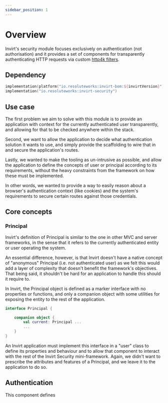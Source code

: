 ```yaml
---
sidebar_position: 1
---
```


# Overview

Invirt's security module focuses exclusively on authentication (not authorisation) and it provides
a set of components for transparently authenticating HTTP requests via custom [http4k filters](https://www.http4k.org/guide/reference/core/#filters).

## Dependency
```kotlin
implementation(platform("io.resoluteworks:invirt-bom:${invirtVersion}"))
implementation("io.resoluteworks:invirt-security")
```

## Use case
The first problem we aim to solve with this module is to provide an application with context for the currently
authenticated user transparently, and allowing for that to be checked anywhere within the stack.

Second, we want to allow the application to decide what authentication solution it wants to use, and simply
provide the scaffolding to wire that in and secure the application's routes.

Lastly, we wanted to make the tooling as un-intrusive as possible, and allow the application to define
the concepts of user or principal according to its requirements, without the heavy constraints from the framework
on how these must be implemented.

In other words, we wanted to provide a way to easily reason about a browser's authentication context (like cookies)
and the system's requirements to secure certain routes against those credentials.

## Core concepts

### Principal
Invirt's definition of Principal is similar to the one in other MVC and server frameworks, in the sense
that it refers to the currently authenticated entity or user operating the system.

An essential difference, however, is that Invirt doesn't have a native concept of "anonymous"
Principal (i.e. not authenticated user) as we felt this would add a layer of complexity that doesn't
benefit the framework's objectives. That being said, it shouldn't be hard for an application to handle this should it require to.

In Invirt, the Principal object is defined as a marker interface with no properties or functions, and only
a companion object with some utilities for exposing the entity to the rest of the application.

```kotlin
interface Principal {

    companion object {
        val current: Principal ...
        ...
    }
}
```

An Invirt application must implement this interface in a "user" class to define its properties and behaviour
and to allow that component to interact with the rest of the Invirt Security mini-framework. Again, we didn't
want to prescribe the attributes and features of a Principal, and we leave it to the application to do so.

## Authentication
This component defines
